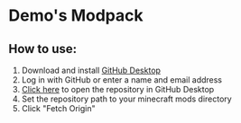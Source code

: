 # Demo's Modpack
## How to use:
1. Download and install [GitHub Desktop](https://desktop.github.com/ "GitHub Desktop")
2. Log in with GitHub or enter a name and email address
3. [Click here](x-github-client://openRepo/https://github.com/wupasscat/demo-modpack) to open the repository in GitHub Desktop
4. Set the repository path to your minecraft mods directory
5. Click "Fetch Origin"
